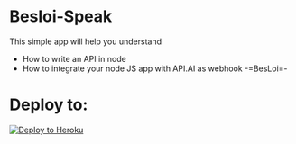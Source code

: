 # Besloi-Speak
This simple app will help you understand
- How to write an API in node
- How to integrate your node JS app with API.AI as webhook
-=BesLoi=-

# Deploy to:
[![Deploy to Heroku](https://www.herokucdn.com/deploy/button.svg)](https://heroku.com/deploy)
